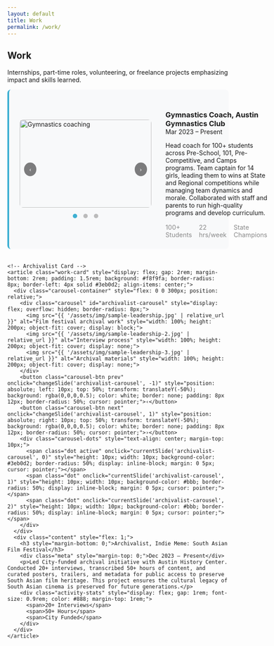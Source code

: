 ```yaml
---
layout: default
title: Work
permalink: /work/
---
```


<section class="section">
  <h2>Work</h2>
  <p>Internships, part-time roles, volunteering, or freelance projects emphasizing impact and skills learned.</p>

  <div class="work-cards-stack">
    <!-- Gymnastics Coach Card -->
    <article class="work-card" style="display: flex; gap: 2rem; margin-bottom: 2rem; padding: 1.5rem; background: #f8f9fa; border-radius: 8px; border-left: 4px solid #3eb0d2; align-items: center;">
      <div class="carousel-container" style="flex: 0 0 300px; position: relative;">
        <div class="carousel" id="gymnastics-carousel" style="display: flex; overflow: hidden; border-radius: 8px;">
          <img src="{{ '/assets/img/gymnastics-coaching/img_7222.jpg' | relative_url }}" alt="Gymnastics coaching" style="width: 100%; height: 200px; object-fit: cover; display: block;">
          <img src="{{ '/assets/img/gymnastics-coaching/img_8513.jpg' | relative_url }}" alt="Team training" style="width: 100%; height: 200px; object-fit: cover; display: none;">
          <img src="{{ '/assets/img/gymnastics-coaching/img_9993.jpg' | relative_url }}" alt="Competition" style="width: 100%; height: 200px; object-fit: cover; display: none;">
        </div>
        <button class="carousel-btn prev" onclick="changeSlide('gymnastics-carousel', -1)" style="position: absolute; left: 10px; top: 50%; transform: translateY(-50%); background: rgba(0,0,0,0.5); color: white; border: none; padding: 8px 12px; border-radius: 50%; cursor: pointer;">‹</button>
        <button class="carousel-btn next" onclick="changeSlide('gymnastics-carousel', 1)" style="position: absolute; right: 10px; top: 50%; transform: translateY(-50%); background: rgba(0,0,0,0.5); color: white; border: none; padding: 8px 12px; border-radius: 50%; cursor: pointer;">›</button>
        <div class="carousel-dots" style="text-align: center; margin-top: 10px;">
          <span class="dot active" onclick="currentSlide('gymnastics-carousel', 0)" style="height: 10px; width: 10px; background-color: #3eb0d2; border-radius: 50%; display: inline-block; margin: 0 5px; cursor: pointer;"></span>
          <span class="dot" onclick="currentSlide('gymnastics-carousel', 1)" style="height: 10px; width: 10px; background-color: #bbb; border-radius: 50%; display: inline-block; margin: 0 5px; cursor: pointer;"></span>
          <span class="dot" onclick="currentSlide('gymnastics-carousel', 2)" style="height: 10px; width: 10px; background-color: #bbb; border-radius: 50%; display: inline-block; margin: 0 5px; cursor: pointer;"></span>
        </div>
      </div>
      <div class="content" style="flex: 1;">
        <h3 style="margin-bottom: 0;">Gymnastics Coach, Austin Gymnastics Club</h3>
        <div class="meta" style="margin-top: 0;">Mar 2023 – Present</div>
        <p>Head coach for 100+ students across Pre-School, 101, Pre-Competitive, and Camps programs. Team captain for 14 girls, leading them to wins at State and Regional competitions while managing team dynamics and morale. Collaborated with staff and parents to run high-quality programs and develop curriculum.</p>
        <div class="activity-stats" style="display: flex; gap: 1rem; font-size: 0.9rem; color: #888; margin-top: 1rem;">
          <span>100+ Students</span>
          <span>22 hrs/week</span>
          <span>State Champions</span>
        </div>
      </div>
    </article>

    <!-- Archivalist Card -->
    <article class="work-card" style="display: flex; gap: 2rem; margin-bottom: 2rem; padding: 1.5rem; background: #f8f9fa; border-radius: 8px; border-left: 4px solid #3eb0d2; align-items: center;">
      <div class="carousel-container" style="flex: 0 0 300px; position: relative;">
        <div class="carousel" id="archivalist-carousel" style="display: flex; overflow: hidden; border-radius: 8px;">
          <img src="{{ '/assets/img/sample-leadership.jpg' | relative_url }}" alt="Film festival archival work" style="width: 100%; height: 200px; object-fit: cover; display: block;">
          <img src="{{ '/assets/img/sample-leadership-2.jpg' | relative_url }}" alt="Interview process" style="width: 100%; height: 200px; object-fit: cover; display: none;">
          <img src="{{ '/assets/img/sample-leadership-3.jpg' | relative_url }}" alt="Archival materials" style="width: 100%; height: 200px; object-fit: cover; display: none;">
        </div>
        <button class="carousel-btn prev" onclick="changeSlide('archivalist-carousel', -1)" style="position: absolute; left: 10px; top: 50%; transform: translateY(-50%); background: rgba(0,0,0,0.5); color: white; border: none; padding: 8px 12px; border-radius: 50%; cursor: pointer;">‹</button>
        <button class="carousel-btn next" onclick="changeSlide('archivalist-carousel', 1)" style="position: absolute; right: 10px; top: 50%; transform: translateY(-50%); background: rgba(0,0,0,0.5); color: white; border: none; padding: 8px 12px; border-radius: 50%; cursor: pointer;">›</button>
        <div class="carousel-dots" style="text-align: center; margin-top: 10px;">
          <span class="dot active" onclick="currentSlide('archivalist-carousel', 0)" style="height: 10px; width: 10px; background-color: #3eb0d2; border-radius: 50%; display: inline-block; margin: 0 5px; cursor: pointer;"></span>
          <span class="dot" onclick="currentSlide('archivalist-carousel', 1)" style="height: 10px; width: 10px; background-color: #bbb; border-radius: 50%; display: inline-block; margin: 0 5px; cursor: pointer;"></span>
          <span class="dot" onclick="currentSlide('archivalist-carousel', 2)" style="height: 10px; width: 10px; background-color: #bbb; border-radius: 50%; display: inline-block; margin: 0 5px; cursor: pointer;"></span>
        </div>
      </div>
      <div class="content" style="flex: 1;">
        <h3 style="margin-bottom: 0;">Archivalist, Indie Meme: South Asian Film Festival</h3>
        <div class="meta" style="margin-top: 0;">Dec 2023 – Present</div>
        <p>Led City-funded archival initiative with Austin History Center. Conducted 20+ interviews, transcribed 50+ hours of content, and curated posters, trailers, and metadata for public access to preserve South Asian film heritage. This project ensures the cultural legacy of South Asian cinema is preserved for future generations.</p>
        <div class="activity-stats" style="display: flex; gap: 1rem; font-size: 0.9rem; color: #888; margin-top: 1rem;">
          <span>20+ Interviews</span>
          <span>50+ Hours</span>
          <span>City Funded</span>
        </div>
      </div>
    </article>
  </div>
</section>

<script src="{{ '/assets/js/carousel.js' | relative_url }}"></script>